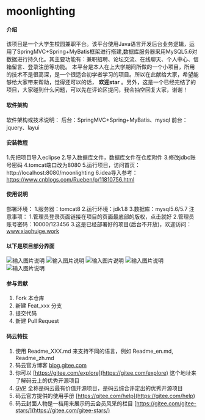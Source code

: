 # moonlighting

#### 介绍
该项目是一个大学生校园兼职平台。该平台使用Java语言开发后台业务逻辑，运用了SpringMVC+Spring+MyBatis框架进行搭建,数据库服务器采用MySQL5.6对数据进行持久化。其主要功能有：兼职招聘、论坛交流、在线聊天、个人中心、信箱留言、登录注册等功能。
本平台是本人在上大学期间所做的一个小项目，所用的技术不是很高深，是一个很适合初学者学习的项目。所以在此献给大家，希望能够给大家带来帮助，觉得还可以的话， **欢迎star** 。另外，这是一个已经完结了的项目，大家碰到什么问题，可以先在评论区提问，我会抽空回复大家，谢谢！

#### 软件架构
软件架构或技术说明：
后台：SpringMVC+Spring+MyBatis、mysql
前台：jquery、layui

#### 安装教程
1.先把项目导入eclipse
2.导入数据库文件，数据库文件在仓库附件
3.修改jdbc账号密码
4.tomcat端口改为8080
5.运行项目，访问首页：http://localhost:8080/moonlighting
6.idea导入参考：https://www.cnblogs.com/Rueben/p/11810756.html
#### 使用说明
部署环境：
1.服务器：tomcat8
2.运行环境：jdk1.8
3.数据库：mysql5.6/5.7
注意事项：
1.管理员登录页面链接在项目的页面最底部的版权，点击就好
2.管理员账号密码：10000/123456
3.这是已经部署好的项目(后台不开放)，欢迎访问：www.xiaohuige.work

#### 以下是项目部分界面
![输入图片说明](https://images.gitee.com/uploads/images/2019/0727/223239_30b261e3_4979391.png "兼职浏览.png")
![输入图片说明](https://images.gitee.com/uploads/images/2019/0727/223334_2711ec34_4979391.png "论坛交流.png")
![输入图片说明](https://images.gitee.com/uploads/images/2019/0727/223401_b7f8bbc1_4979391.png "个人中心.png")
![输入图片说明](https://images.gitee.com/uploads/images/2019/0727/223416_2a04ec5f_4979391.png "在线聊天.png")
![输入图片说明](https://images.gitee.com/uploads/images/2019/0727/223426_6a22c2b5_4979391.png "后台管理.png")
#### 参与贡献

1. Fork 本仓库
2. 新建 Feat_xxx 分支
3. 提交代码
4. 新建 Pull Request


#### 码云特技

1. 使用 Readme\_XXX.md 来支持不同的语言，例如 Readme\_en.md, Readme\_zh.md
2. 码云官方博客 [blog.gitee.com](https://blog.gitee.com)
3. 你可以 [https://gitee.com/explore](https://gitee.com/explore) 这个地址来了解码云上的优秀开源项目
4. [GVP](https://gitee.com/gvp) 全称是码云最有价值开源项目，是码云综合评定出的优秀开源项目
5. 码云官方提供的使用手册 [https://gitee.com/help](https://gitee.com/help)
6. 码云封面人物是一档用来展示码云会员风采的栏目 [https://gitee.com/gitee-stars/](https://gitee.com/gitee-stars/)